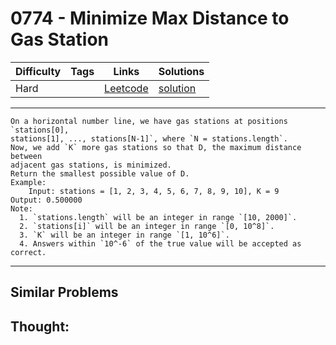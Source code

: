 # 0774 - Minimize Max Distance to Gas Station

Difficulty  | Tags | Links | Solutions
----------- | ---- | ----- | -----
Hard |  | [Leetcode](https://leetcode.com/problems/minimize-max-distance-to-gas-station) | [solution](https://leetcode.com/problems/minimize-max-distance-to-gas-station/solution/)


-----------

```
On a horizontal number line, we have gas stations at positions `stations[0],
stations[1], ..., stations[N-1]`, where `N = stations.length`.
Now, we add `K` more gas stations so that D, the maximum distance between
adjacent gas stations, is minimized.
Return the smallest possible value of D.
Example:
    Input: stations = [1, 2, 3, 4, 5, 6, 7, 8, 9, 10], K = 9
Output: 0.500000
Note:
  1. `stations.length` will be an integer in range `[10, 2000]`.
  2. `stations[i]` will be an integer in range `[0, 10^8]`.
  3. `K` will be an integer in range `[1, 10^6]`.
  4. Answers within `10^-6` of the true value will be accepted as correct.
```

-----------


## Similar Problems




## Thought:
